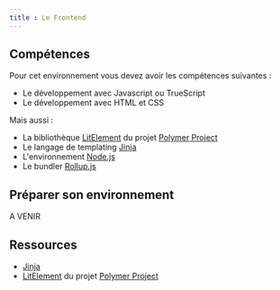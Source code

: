```yaml
---
title : Le Frontend
---
```


## Compétences

Pour cet environnement vous devez avoir les compétences suivantes :

- Le développement avec Javascript ou TrueScript
- Le développement avec HTML et CSS

Mais aussi :

- La bibliothèque [LitElement](https://lit-element.polymer-project.org/) du projet [Polymer Project](https://www.polymer-project.org/)
- Le langage de templating [Jinja](https://jinja.palletsprojects.com/en/2.11.x/)
- L'environnement [Node.js](https://nodejs.org/fr/)
- Le bundler [Rollup.js](https://rollupjs.org/guide/en/)

## Préparer son environnement

A VENIR

## Ressources

- [Jinja](https://jinja.palletsprojects.com/en/2.11.x/)
- [LitElement](https://lit-element.polymer-project.org/) du projet [Polymer Project](https://www.polymer-project.org/)
